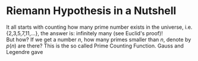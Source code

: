 # Riemann Hypothesis in a Nutshell

It all starts with counting how many prime number exists in the universe, i.e. {2,3,5,7,11,...}, the answer is: infinitely many (see Euclid's proof)!
<br/>
But how? If we get a number $n$, how many primes smaller than $n$, denote by $p(n)$ are there?
This is the so called Prime Counting Function.
Gauss and Legendre gave
